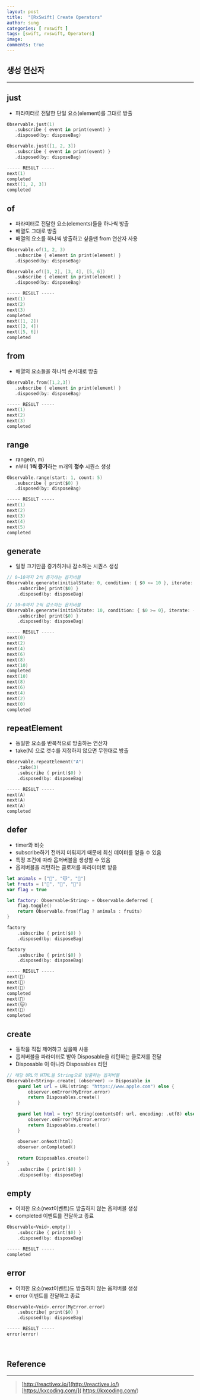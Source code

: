 ```yaml
---
layout: post
title:  "[RxSwift] Create Operators"
author: sung
categories: [ rxswift ]
tags: [swift, rxswift, Operators]
image: 
comments: true
---
```

## 생성 연산자

---

## just

- 파라미터로 전달한 단일 요소(element)를 그대로 방출

```swift
Observable.just(1)
   .subscribe { event in print(event) }
   .disposed(by: disposeBag)

Observable.just([1, 2, 3])
   .subscribe { event in print(event) }
   .disposed(by: disposeBag)

----- RESULT -----
next(1)
completed
next([1, 2, 3])
completed
```

## of

- 파라미터로 전달한 요소(elements)들을 하나씩 방출
- 배열도 그대로 방출
- 배열의 요소를 하나씩 방출하고 싶을땐 from 연산자 사용

```swift
Observable.of(1, 2, 3)
   .subscribe { element in print(element) }
   .disposed(by: disposeBag)

Observable.of([1, 2], [3, 4], [5, 6])
   .subscribe { element in print(element) }
   .disposed(by: disposeBag)

----- RESULT -----
next(1)
next(2)
next(3)
completed
next([1, 2])
next([3, 4])
next([5, 6])
completed
```

## from

- 배열의 요소들을 하나씩 순서대로 방출

```swift
Observable.from([1,2,3])
   .subscribe { element in print(element) }
   .disposed(by: disposeBag)

----- RESULT -----
next(1)
next(2)
next(3)
completed
```

## range

- range(n, m)
- n부터 **1씩 증가**하는 m개의 **정수** 시퀀스 생성

```swift
Observable.range(start: 1, count: 5)
   .subscribe { print($0) }
   .disposed(by: disposeBag)

----- RESULT -----
next(1)
next(2)
next(3)
next(4)
next(5)
completed
```

## generate

- 일정 크기만큼 증가하거나 감소하는 시퀀스 생성

```swift
// 0~10까지 2씩 증가하는 옵저버블
Observable.generate(initialState: 0, condition: { $0 <= 10 }, iterate: { $0 + 2 })
    .subscribe{ print($0) }
    .disposed(by: disposeBag)

// 10~0까지 2씩 감소하는 옵저버블
Observable.generate(initialState: 10, condition: { $0 >= 0}, iterate: { $0 - 2 })
    .subscribe{ print($0) }
    .disposed(by: disposeBag)

----- RESULT -----
next(0)
next(2)
next(4)
next(6)
next(8)
next(10)
completed
next(10)
next(8)
next(6)
next(4)
next(2)
next(0)
completed
```

## repeatElement

- 동일한 요소를 반복적으로 방출하는 연산자
- take(N) 으로 갯수를 지정하지 않으면 무한대로 방출

```swift
Observable.repeatElement("A")
    .take(3)
    .subscribe { print($0) }
    .disposed(by: disposeBag)

----- RESULT -----
next(A)
next(A)
next(A)
completed
```

## defer

- timer와 비슷
- subscribe하기 전까지 미뤄지기 때문에 최신 데이터를 얻을 수 있음
- 특정 조건에 따라 옵저버블을 생성할 수 있음
- 옵저버블을 리턴하는 클로저를 파라미터로 받음

```swift
let animals = ["🐶", "🐱", "🐹"]
let fruits = ["🍎", "🍇", "🍓"]
var flag = true

let factory: Observable<String> = Observable.deferred {
    flag.toggle()
    return Observable.from(flag ? animals : fruits)
}

factory
    .subscribe { print($0) }
    .disposed(by: disposeBag)

factory
    .subscribe { print($0) }
    .disposed(by: disposeBag)

----- RESULT -----
next(🍎)
next(🍇)
next(🍓)
completed
next(🐶)
next(🐱)
next(🐹)
completed
```

## create

- 동작을 직접 제어하고 싶을때 사용
- 옵저버블을 파라미터로 받아 Disposable을 리턴하는 클로저를 전달
- Disposable 이 아니라 Disposables 리턴

```swift
// 해당 URL의 HTML을 String으로 방출하는 옵저버블
Observable<String>.create{ (observer) -> Disposable in
    guard let url = URL(string: "https://www.apple.com") else {
        observer.onError(MyError.error)
        return Disposables.create()
    }
    
    guard let html = try? String(contentsOf: url, encoding: .utf8) else {
        observer.onError(MyError.error)
        return Disposables.create()
    }
    
    observer.onNext(html)
    observer.onCompleted()
    
    return Disposables.create()
}
    .subscribe { print($0) }
    .disposed(by: disposeBag)
```

## empty

- 어떠한 요소(next이벤트)도 방출하지 않는 옵저버블 생성
- completed 이벤트를 전달하고 종료

```swift
Observable<Void>.empty()
    .subscribe { print($0) }
    .disposed(by: disposeBag)

----- RESULT -----
completed
```

## error

- 어떠한 요소(next이벤트)도 방출하지 않는 옵저버블 생성
- error 이벤트를 전달하고 종료

```swift
Observable<Void>.error(MyError.error)
    .subscribe{ print($0) }
    .disposed(by: disposeBag)

----- RESULT -----
error(error)
```
<br>

## Reference
--- 
> [http://reactivex.io/](http://reactivex.io/)  
> [https://kxcoding.com/]( https://kxcoding.com/)
